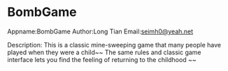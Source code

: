 # BombGame
Appname:BombGame
Author:Long Tian
Email:seimh0@yeah.net

Description:
This is a classic mine-sweeping game that many people have played when they were a child~~ 
The same rules and classic game interface lets you find the feeling of returning to the childhood ~~
